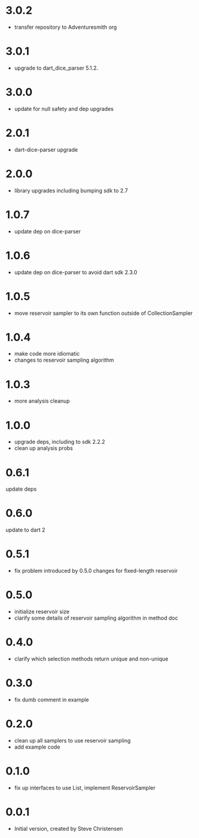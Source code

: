 # 3.0.2
- transfer repository to Adventuresmith org

# 3.0.1
- upgrade to dart_dice_parser 5.1.2.

# 3.0.0 
- update for null safety and dep upgrades 

# 2.0.1
- dart-dice-parser upgrade

# 2.0.0
- library upgrades including bumping sdk to 2.7

# 1.0.7
- update dep on dice-parser

# 1.0.6
- update dep on dice-parser to avoid dart sdk 2.3.0

# 1.0.5
- move reservoir sampler to its own function outside of CollectionSampler

# 1.0.4
- make code more idiomatic
- changes to reservoir sampling algorithm

# 1.0.3
- more analysis cleanup

# 1.0.0
- upgrade deps, including to sdk 2.2.2
- clean up analysis probs

# 0.6.1

update deps

# 0.6.0

update to dart 2

# 0.5.1

- fix problem introduced by 0.5.0 changes for fixed-length reservoir

# 0.5.0

- initialize reservoir size
- clarify some details of reservoir sampling algorithm in method doc

# 0.4.0

- clarify which selection methods return unique and non-unique

# 0.3.0

- fix dumb comment in example

# 0.2.0

- clean up all samplers to use reservoir sampling
- add example code

# 0.1.0

- fix up interfaces to use List, implement ReservoirSampler

# 0.0.1

- Initial version, created by Steve Christensen
